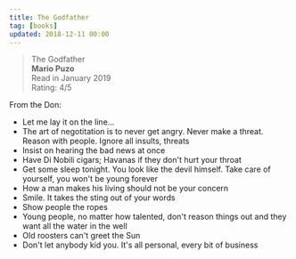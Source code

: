 ```yaml
---
title: The Godfather
tag: [books]
updated: 2018-12-11 00:00
---
```


> The Godfather  
> **Mario Puzo**  
> Read in January 2019  
> Rating: 4/5  

From the Don:

* Let me lay it on the line...
* The art of negotitation is to never get angry. Never make a threat. Reason with people. Ignore all insults, threats
* Insist on hearing the bad news at once
* Have Di Nobili cigars; Havanas if they don't hurt your throat
* Get some sleep tonight. You look like the devil himself. Take care of yourself, you won't be young forever
* How a man makes his living should not be your concern
* Smile. It takes the sting out of your words
* Show people the ropes
* Young people, no matter how talented, don't reason things out and they want all the water in the well
* Old roosters can't greet the Sun
* Don't let anybody kid you. It's all personal, every bit of business

